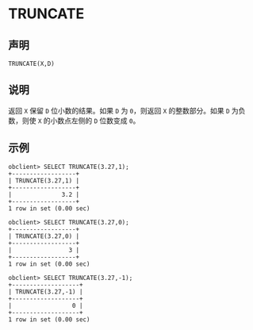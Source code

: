TRUNCATE 
=============================



声明 
-----------------------

```unknow
TRUNCATE(X,D)
```



说明 
-----------------------

返回 `X` 保留 `D` 位小数的结果。如果 `D` 为 `0`，则返回 `X` 的整数部分。如果 `D` 为负数，则使 `X` 的小数点左侧的 `D` 位数变成 `0`。

示例 
-----------------------

```unknow
obclient> SELECT TRUNCATE(3.27,1);
+------------------+
| TRUNCATE(3.27,1) |
+------------------+
|              3.2 |
+------------------+
1 row in set (0.00 sec)

obclient> SELECT TRUNCATE(3.27,0);
+------------------+
| TRUNCATE(3.27,0) |
+------------------+
|                3 |
+------------------+
1 row in set (0.00 sec)

obclient> SELECT TRUNCATE(3.27,-1);
+-------------------+
| TRUNCATE(3.27,-1) |
+-------------------+
|                 0 |
+-------------------+
1 row in set (0.00 sec)
```



